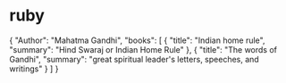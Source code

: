 # ruby
{
  "Author": "Mahatma Gandhi",
  "books": [
    {
      "title": "Indian home rule",
      "summary": "Hind Swaraj or Indian Home Rule"
    },
    {
      "title": "The words of Gandhi",
      "summary": "great spiritual leader's letters, speeches, and writings"
    }
  ]
}
